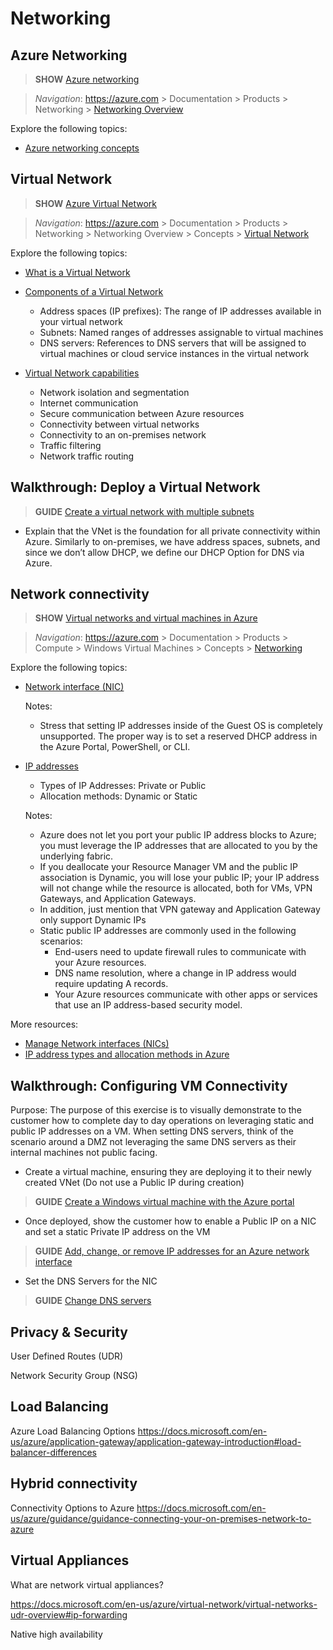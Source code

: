 
# Networking

## Azure Networking

> **SHOW** [Azure networking](https://docs.microsoft.com/en-us/azure/networking/networking-overview)

> *Navigation*: https://azure.com > Documentation > Products > Networking > [Networking Overview](https://docs.microsoft.com/en-us/azure/networking/networking-overview)

Explore the following topics:
* [Azure networking concepts](https://docs.microsoft.com/en-us/azure/networking/networking-overview)


## Virtual Network

> **SHOW** [Azure Virtual Network](https://docs.microsoft.com/en-us/azure/virtual-network/virtual-networks-overview)

> *Navigation*: https://azure.com > Documentation > Products > Networking > Networking Overview > Concepts > [Virtual Network](https://docs.microsoft.com/en-us/azure/virtual-network/virtual-networks-overview)

Explore the following topics:
* [What is a Virtual Network](https://docs.microsoft.com/en-us/azure/networking/networking-overview)
* [Components of a Virtual Network](https://docs.microsoft.com/en-us/azure/networking/networking-overview)
  * Address spaces (IP prefixes): The range of IP addresses available in your virtual network 
  * Subnets: Named ranges of addresses assignable to virtual machines
  * DNS servers: References to DNS servers that will be assigned to virtual machines or cloud service instances in the virtual network

* [Virtual Network capabilities](https://docs.microsoft.com/en-us/azure/networking/networking-overview)
  * Network isolation and segmentation
  * Internet communication
  * Secure communication between Azure resources
  * Connectivity between virtual networks
  * Connectivity to an on-premises network
  * Traffic filtering
  * Network traffic routing 


## Walkthrough: Deploy a Virtual Network

> **GUIDE** [Create a virtual network with multiple subnets](https://docs.microsoft.com/en-us/azure/virtual-network/virtual-networks-create-vnet-arm-pportal#portal)

* Explain that the VNet is the foundation for all private connectivity within Azure. Similarly to on-premises, we have address spaces, subnets, and since we don’t allow DHCP, we define our DHCP Option for DNS via Azure.


## Network connectivity

> **SHOW** [Virtual networks and virtual machines in Azure](https://docs.microsoft.com/en-us/azure/virtual-machines/windows/network-overview)

> *Navigation*: https://azure.com > Documentation > Products > Compute > Windows Virtual Machines > Concepts > [Networking](https://docs.microsoft.com/en-us/azure/virtual-machines/windows/network-overview)

Explore the following topics:
* [Network interface (NIC)](https://docs.microsoft.com/en-us/azure/virtual-machines/windows/network-overview#network-interfaces)
    
    Notes: 
    * Stress that setting IP addresses inside of the Guest OS is completely unsupported.  The proper way is to set a reserved DHCP address in the Azure Portal, PowerShell, or CLI.

* [IP addresses](https://docs.microsoft.com/en-us/azure/virtual-machines/windows/network-overview#ip-addresses)
    * Types of IP Addresses: Private or Public
    * Allocation methods: Dynamic or Static

    Notes: 
    * Azure does not let you port your public IP address blocks to Azure; you must leverage the IP addresses that are allocated to you by the underlying fabric.
    * If you deallocate your Resource Manager VM and the public IP association is Dynamic, you will lose your public IP; your IP address will not change while the resource is allocated, both for VMs, VPN Gateways, and Application Gateways.  
    * In addition, just mention that VPN gateway and Application Gateway only support Dynamic IPs
    * Static public IP addresses are commonly used in the following scenarios:
        * End-users need to update firewall rules to communicate with your Azure resources.
        * DNS name resolution, where a change in IP address would require updating A records.
        * Your Azure resources communicate with other apps or services that use an IP address-based security model.

More resources:
* [Manage Network interfaces (NICs)](https://docs.microsoft.com/en-us/azure/virtual-network/virtual-network-network-interface)
* [IP address types and allocation methods in Azure](https://docs.microsoft.com/en-us/azure/virtual-network/virtual-network-ip-addresses-overview-arm)



## Walkthrough: Configuring VM Connectivity

Purpose: The purpose of this exercise is to visually demonstrate to the customer how to complete day to day operations on leveraging static and public IP addresses on a VM.  When setting DNS servers, think of the scenario around a DMZ not leveraging the same DNS servers as their internal machines not public facing.

* Create a virtual machine, ensuring they are deploying it to their newly created VNet (Do not use a Public IP during creation)

> **GUIDE** [Create a Windows virtual machine with the Azure portal](https://docs.microsoft.com/en-us/azure/virtual-machines/windows/quick-create-portal)


* Once deployed, show the customer how to enable a Public IP on a NIC and set a static Private IP address on the VM

> **GUIDE** [Add, change, or remove IP addresses for an Azure network interface](https://docs.microsoft.com/en-us/azure/virtual-network/virtual-network-network-interface-addresses)

* Set the DNS Servers for the NIC	

> **GUIDE** [Change DNS servers](https://docs.microsoft.com/en-us/azure/virtual-network/virtual-network-network-interface#change-dns-servers)



## Privacy & Security

User Defined Routes (UDR)

Network Security Group (NSG)

## Load Balancing

Azure Load Balancing Options
https://docs.microsoft.com/en-us/azure/application-gateway/application-gateway-introduction#load-balancer-differences


## Hybrid connectivity

Connectivity Options to Azure
https://docs.microsoft.com/en-us/azure/guidance/guidance-connecting-your-on-premises-network-to-azure


## Virtual Appliances

What are network virtual appliances?

https://docs.microsoft.com/en-us/azure/virtual-network/virtual-networks-udr-overview#ip-forwarding

Native high availability


